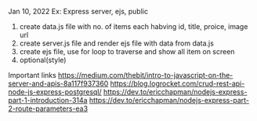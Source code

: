 Jan 10, 2022
Ex: Express server, ejs, public

1. create data.js file with no. of items each habving id, title, proice, image url
2. create server.js file and render ejs file with data from data.js
3. create ejs file, use for loop to traverse and show all item on screen
4. optional(style)


Important links
https://medium.com/thebit/intro-to-javascript-on-the-server-and-apis-8a117f937360
https://blog.logrocket.com/crud-rest-api-node-js-express-postgresql/
https://dev.to/ericchapman/nodejs-express-part-1-introduction-314a
https://dev.to/ericchapman/nodejs-express-part-2-route-parameters-ea3